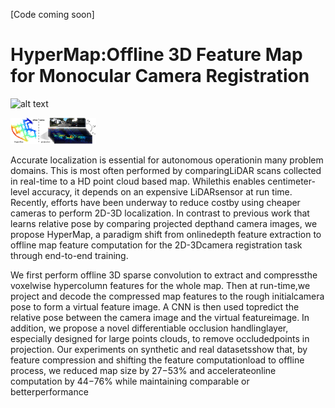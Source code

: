 [Code coming soon]

# HyperMap:Offline 3D Feature Map for Monocular Camera Registration

![alt text]()

<img src="https://github.com/alliecc/HyperMap-Offline-3D-Feature-Map-for-Monocular-Camera-Registration/blob/master/front_v4.png"  height="42">

Accurate localization is essential for autonomous operationin many problem domains. This is most often performed by comparingLiDAR scans collected in real-time to a HD point cloud based map. Whilethis enables centimeter-level accuracy, it depends on an expensive LiDARsensor at run time. Recently, efforts have been underway to reduce costby using cheaper cameras to perform 2D-3D localization. In contrast to previous work that learns relative pose by comparing projected depthand camera images, we propose HyperMap, a paradigm shift from onlinedepth feature extraction to offline map feature computation for the 2D-3Dcamera registration task through end-to-end training.

We first perform offline 3D sparse convolution to extract and compressthe voxelwise hypercolumn features for the whole map. Then at run-time,we project and decode the compressed map features to the rough initialcamera pose to form a virtual feature image. A CNN is then used topredict the relative pose between the camera image and the virtual featureimage. In addition, we propose a novel differentiable occlusion handlinglayer, especially designed for large points clouds, to remove occludedpoints  in  projection.  Our  experiments  on  synthetic  and  real  datasetsshow that, by feature compression and shifting the feature computationload to offline process, we reduced map size by 27−53% and accelerateonline computation by 44−76% while maintaining comparable or betterperformance
